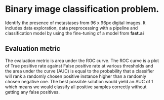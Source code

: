 # Binary image classification problem.

 Identify the presence of metastases from 96 x 96px digital images. It includes data exploration, data preprocessing with a pipeline and classification model by using the fine-tuning of a model from **fast.ai**

## Evaluation metric

The evaluation metric is area under the ROC curve. The ROC curve is a plot of True positive rate against False positive rate at various thresholds and the area under the curve (AUC) is equal to the probability that a classifier will rank a randomly chosen positive instance higher than a randomly chosen negative one. The best possible solution would yield an AUC of 1 which means we would classify all positive samples correctly without getting any false positives.

